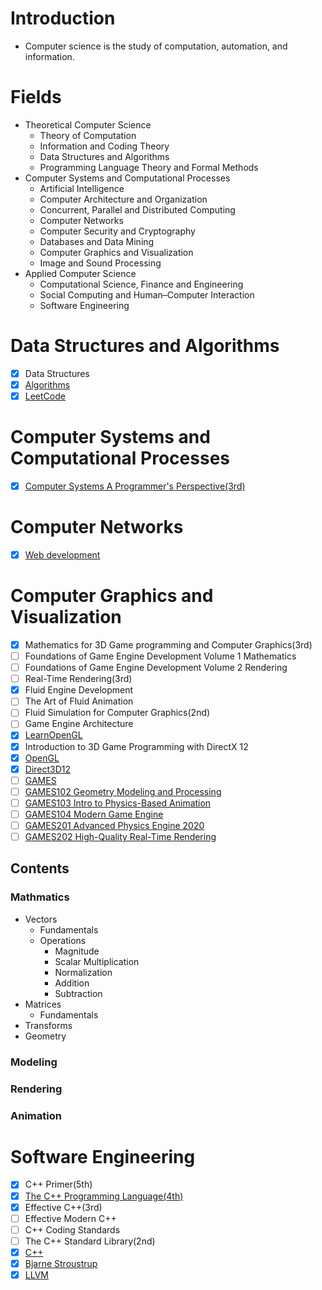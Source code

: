 # Introduction
 - Computer science is the study of computation, automation, and information.

# Fields
- Theoretical Computer Science
  - Theory of Computation
  - Information and Coding Theory
  - Data Structures and Algorithms
  - Programming Language Theory and Formal Methods
- Computer Systems and Computational Processes
  - Artificial Intelligence
  - Computer Architecture and Organization
  - Concurrent, Parallel and Distributed Computing
  - Computer Networks
  - Computer Security and Cryptography
  - Databases and Data Mining
  - Computer Graphics and Visualization 
  - Image and Sound Processing
- Applied Computer Science
  - Computational Science, Finance and Engineering
  - Social Computing and Human–Computer Interaction
  - Software Engineering

# Data Structures and Algorithms
- [x] Data Structures
- [x] [Algorithms](https://programmercarl.com)
- [x] [LeetCode](https://leetcode-cn.com)

# Computer Systems and Computational Processes
- [x] [Computer Systems A Programmer's Perspective(3rd)](http://csapp.cs.cmu.edu/3e/home.html)

# Computer Networks
- [x] [Web development](https://www.youtube.com/watch?v=VfGW0Qiy2I0)

# Computer Graphics and Visualization
- [x] Mathematics for 3D Game programming and Computer Graphics(3rd)
- [ ] Foundations of Game Engine Development Volume 1 Mathematics
- [ ] Foundations of Game Engine Development Volume 2 Rendering
- [ ] Real-Time Rendering(3rd)
- [x] Fluid Engine Development
- [ ] The Art of Fluid Animation
- [ ] Fluid Simulation for Computer Graphics(2nd)
- [ ] Game Engine Architecture
- [x] [LearnOpenGL](https://learnopengl.com)
- [x] Introduction to 3D Game Programming with DirectX 12
- [x] [OpenGL](https://www.khronos.org/opengl/)
- [x] [Direct3D12](https://docs.microsoft.com/en-us/windows/win32/direct3d12/direct3d-12-graphics)
- [ ] [GAMES](https://games-cn.org)
- [ ] [GAMES102 Geometry Modeling and Processing](https://www.bilibili.com/video/BV1NA411E7Yr)  
- [ ] [GAMES103 Intro to Physics-Based Animation](https://www.bilibili.com/video/BV12Q4y1S73g)
- [ ] [GAMES104 Modern Game Engine](https://www.bilibili.com/video/BV1oU4y1R7Km)
- [ ] [GAMES201 Advanced Physics Engine 2020](https://www.bilibili.com/video/BV1ZK411H7Hc)
- [ ] [GAMES202 High-Quality Real-Time Rendering](https://www.bilibili.com/video/BV1YK4y1T7yY)

## Contents
### Mathmatics
- Vectors
  - Fundamentals
  - Operations  
    - Magnitude
    - Scalar Multiplication
    - Normalization
    - Addition
    - Subtraction
- Matrices
  - Fundamentals 
- Transforms 
- Geometry
### Modeling
### Rendering
### Animation 

 
# Software Engineering
- [x] C++ Primer(5th)
- [x] [The C++ Programming Language(4th)](https://www.stroustrup.com/4th.html)
- [x] Effective C++(3rd)
- [ ] Effective Modern C++
- [ ] C++ Coding Standards
- [ ] The C++ Standard Library(2nd)
- [x] [C++](https://isocpp.org)
- [x] [Bjarne Stroustrup](https://www.stroustrup.com)
- [x] [LLVM](https://www.llvm.org)
